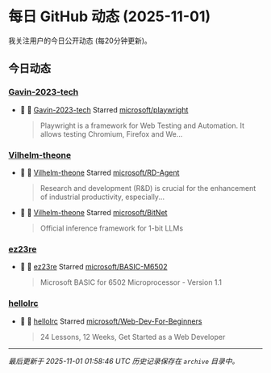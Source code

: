# 每日 GitHub 动态 (2025-11-01)

我关注用户的今日公开动态 (每20分钟更新)。

## 今日动态

### [Gavin-2023-tech](https://github.com/Gavin-2023-tech)
- 🌟 👤 [Gavin-2023-tech](https://github.com/Gavin-2023-tech) Starred [microsoft/playwright](https://github.com/microsoft/playwright)
  > Playwright is a framework for Web Testing and Automation. It allows testing Chromium, Firefox and We...

### [Vilhelm-theone](https://github.com/Vilhelm-theone)
- 🌟 👤 [Vilhelm-theone](https://github.com/Vilhelm-theone) Starred [microsoft/RD-Agent](https://github.com/microsoft/RD-Agent)
  > Research and development (R&D) is crucial for the enhancement of industrial productivity, especially...
- 🌟 👤 [Vilhelm-theone](https://github.com/Vilhelm-theone) Starred [microsoft/BitNet](https://github.com/microsoft/BitNet)
  > Official inference framework for 1-bit LLMs

### [ez23re](https://github.com/ez23re)
- 🌟 👤 [ez23re](https://github.com/ez23re) Starred [microsoft/BASIC-M6502](https://github.com/microsoft/BASIC-M6502)
  > Microsoft BASIC for 6502 Microprocessor - Version 1.1

### [hellolrc](https://github.com/hellolrc)
- 🌟 👤 [hellolrc](https://github.com/hellolrc) Starred [microsoft/Web-Dev-For-Beginners](https://github.com/microsoft/Web-Dev-For-Beginners)
  > 24 Lessons, 12 Weeks, Get Started as a Web Developer


---
*最后更新于 2025-11-01 01:58:46 UTC*
*历史记录保存在 `archive` 目录中。*
